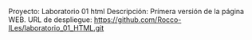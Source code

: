 Proyecto: Laboratorio 01 html
Descripción: Prímera versión de la página WEB.
URL de despliegue: https://github.com/Rocco-ILes/laboratorio_01_HTML.git

